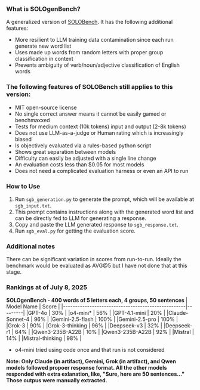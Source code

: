 ### What is SOLOgenBench?

A generalized version of [SOLOBench](https://github.com/jd-3d/SOLOBench). It has the following additional features:

- More resilient to LLM training data contamination since each run generate new word list
- Uses made up words from random letters with proper group classification in context
- Prevents ambiguity of verb/noun/adjective classification of English words

### The following features of SOLOBench still applies to this version:

- MIT open-source license
- No single correct answer means it cannot be easily gamed or benchmaxxed
- Tests for medium context (10k tokens) input and output (2-8k tokens)
- Does not use LLM-as-a-judge or Human rating which is increasingly biased
- Is objectively evaluated via a rules-based python script
- Shows great separation between models
- Difficulty can easily be adjusted with a single line change
- An evaluation costs less than $0.05 for most models
- Does not need a complicated evaluation harness or even an API to run

### How to Use

1. Run `sgb_generation.py` to generate the prompt, which will be available at `sgb_input.txt`. 
2. This prompt contains instructions along with the generated word list and can be directly fed to LLM for generating a response. 
3. Copy and paste the LLM generated response to `sgb_response.txt`.
4. Run `sgb_eval.py` for getting the evaluation score.

### Additional notes

There can be significant variation in scores from run-to-run. Ideally the benchmark would be evaluated as AVG@5 but I have not done that at this stage.

### Rankings at of July 8, 2025
**SOLOgenBench - 400 words of 5 letters each, 4 groups, 50 sentences**
| Model Name                                        | Score   |
|---------------------------------------------------|---------|
|GPT-4o | 30% |
|o4-mini* | 56% |
|GPT-4.1-mini | 20% |
|Claude-Sonnet-4 | 96% |
|Gemini-2.5-flash | 100% |
|Gemini-2.5-pro | 100% |
|Grok-3 | 90% |
|Grok-3-thinking | 96% |
|Deepseek-v3 | 32% |
|Deepseek-r1 | 64% |
|Qwen3-235B-A22B | 10% |
|Qwen3-235B-A22B | 92% |
|Mistral | 14% |
|Mistral-thinking | 98% |

* o4-mini tried using code once and that run is not considered

**Note: Only Claude (in artifact), Gemini, Grok (in artifact), and Qwen models followed propoer response format. All the other models responded with extra exlanation, like, "Sure, here are 50 sentences..." Those outpus were manually extracted.**